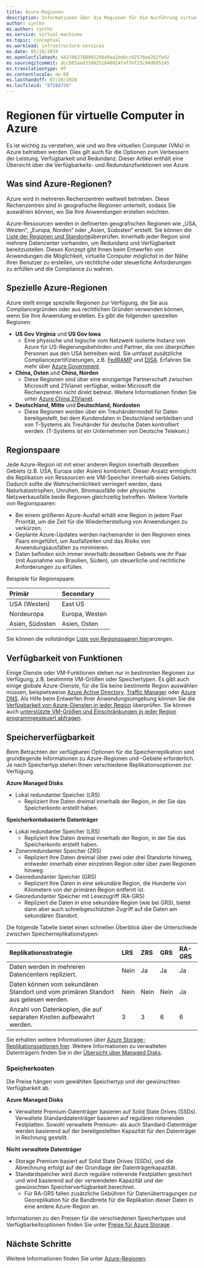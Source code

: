```yaml
---
title: Azure-Regionen
description: Informationen über die Regionen für die Ausführung virtueller Computer in Azure.
author: cynthn
ms.author: cynthn
ms.service: virtual-machines
ms.topic: conceptual
ms.workload: infrastructure-services
ms.date: 05/28/2019
ms.openlocfilehash: 44370b378899228949aa1bddcc92570ad282fe92
ms.sourcegitcommit: dccb85aed33d9251048024faf7ef23c94d695145
ms.translationtype: HT
ms.contentlocale: de-DE
ms.lasthandoff: 07/28/2020
ms.locfileid: "87284726"
---
```

# <a name="regions-for-virtual-machines-in-azure"></a>Regionen für virtuelle Computer in Azure

Es ist wichtig zu verstehen, wie und wo Ihre virtuellen Computer (VMs) in Azure betrieben werden. Dies gilt auch für die Optionen zum Verbessern der Leistung, Verfügbarkeit und Redundanz. Dieser Artikel enthält eine Übersicht über die Verfügbarkeits- und Redundanzfunktionen von Azure.


## <a name="what-are-azure-regions"></a>Was sind Azure-Regionen?
Azure wird in mehreren Rechenzentren weltweit betrieben. Diese Rechenzentren sind in geografische Regionen unterteilt, sodass Sie auswählen können, wo Sie Ihre Anwendungen erstellen möchten. 

Azure-Ressourcen werden in definierten geografischen Regionen wie „USA, Westen“, „Europa, Norden“ oder „Asien, Südosten“ erstellt. Sie können die [Liste der Regionen und Standorte](https://azure.microsoft.com/regions/)überprüfen. Innerhalb jeder Region sind mehrere Datencenter vorhanden, um Redundanz und Verfügbarkeit bereitzustellen. Dieses Konzept gibt Ihnen beim Entwerfen von Anwendungen die Möglichkeit, virtuelle Computer möglichst in der Nähe Ihrer Benutzer zu erstellen, um rechtliche oder steuerliche Anforderungen zu erfüllen und die Compliance zu wahren.

## <a name="special-azure-regions"></a>Spezielle Azure-Regionen
Azure stellt einige spezielle Regionen zur Verfügung, die Sie aus Compliancegründen oder aus rechtlichen Gründen verwenden können, wenn Sie Ihre Anwendung erstellen. Es gibt die folgenden speziellen Regionen:

* **US Gov Virginia** und **US Gov Iowa**
  * Eine physische und logische vom Netzwerk isolierte Instanz von Azure für US-Regierungsbehörden und Partner, die von überprüften Personen aus den USA betreiben wird. Sie umfasst zusätzliche Compliancezertifizierungen, z.B. [FedRAMP](https://www.microsoft.com/en-us/TrustCenter/Compliance/FedRAMP) und [DISA](https://www.microsoft.com/en-us/TrustCenter/Compliance/DISA). Erfahren Sie mehr über [Azure Government](https://azure.microsoft.com/features/gov/).
* **China, Osten** und **China, Norden**
  * Diese Regionen sind über eine einzigartige Partnerschaft zwischen Microsoft und 21Vianet verfügbar, wobei Microsoft die Rechenzentren nicht direkt betreut. Weitere Informationen finden Sie unter [Azure China 21Vianet](https://www.windowsazure.cn/).
* **Deutschland, Mitte** und **Deutschland, Nordosten**
  * Diese Regionen werden über ein Treuhändermodell für Daten bereitgestellt, bei dem Kundendaten in Deutschland verbleiben und von T-Systems als Treuhänder für deutsche Daten kontrolliert werden. (T-Systems ist ein Unternehmen von Deutsche Telekom.)

## <a name="region-pairs"></a>Regionspaare
Jede Azure-Region ist mit einer anderen Region innerhalb desselben Gebiets (z.B. USA, Europa oder Asien) kombiniert. Dieser Ansatz ermöglicht die Replikation von Ressourcen wie VM-Speicher innerhalb eines Gebiets. Dadurch sollte die Wahrscheinlichkeit verringert werden, dass Naturkatastrophen, Unruhen, Stromausfälle oder physische Netzwerkausfälle beide Regionen gleichzeitig betreffen. Weitere Vorteile von Regionspaaren:

* Bei einem größeren Azure-Ausfall erhält eine Region in jedem Paar Priorität, um die Zeit für die Wiederherstellung von Anwendungen zu verkürzen. 
* Geplante Azure-Updates werden nacheinander in den Regionen eines Paars eingeführt, um Ausfallzeiten und das Risiko von Anwendungsausfällen zu minimieren.
* Daten befinden sich immer innerhalb desselben Gebiets wie ihr Paar (mit Ausnahme von Brasilien, Süden), um steuerliche und rechtliche Anforderungen zu erfüllen.

Beispiele für Regionspaare:

| Primär | Secondary |
|:--- |:--- |
| USA (Westen) |East US |
| Nordeuropa |Europa, Westen |
| Asien, Südosten |Asien, Osten |

Sie können die vollständige [Liste von Regionspaaren hier](../best-practices-availability-paired-regions.md#what-are-paired-regions)anzeigen.

## <a name="feature-availability"></a>Verfügbarkeit von Funktionen
Einige Dienste oder VM-Funktionen stehen nur in bestimmten Regionen zur Verfügung, z.B. bestimmte VM-Größen oder Speichertypen. Es gibt auch einige globale Azure-Dienste, für die Sie keine bestimmte Region auswählen müssen, beispielsweise [Azure Active Directory](../active-directory/fundamentals/active-directory-whatis.md), [Traffic Manager](../traffic-manager/traffic-manager-overview.md) oder [Azure DNS](../dns/dns-overview.md). Als Hilfe beim Entwerfen Ihrer Anwendungsumgebung können Sie die [Verfügbarkeit von Azure-Diensten in jeder Region](https://azure.microsoft.com/regions/#services) überprüfen. Sie können auch [unterstützte VM-Größen und Einschränkungen in jeder Region programmgesteuert abfragen](../azure-resource-manager/templates/error-sku-not-available.md).

## <a name="storage-availability"></a>Speicherverfügbarkeit
Beim Betrachten der verfügbaren Optionen für die Speicherreplikation sind grundlegende Informationen zu Azure-Regionen und -Gebiete erforderlich. Je nach Speichertyp stehen Ihnen verschiedene Replikationsoptionen zur Verfügung.

**Azure Managed Disks**
* Lokal redundanter Speicher (LRS)
  * Repliziert Ihre Daten dreimal innerhalb der Region, in der Sie das Speicherkonto erstellt haben.

**Speicherkontobasierte Datenträger**
* Lokal redundanter Speicher (LRS)
  * Repliziert Ihre Daten dreimal innerhalb der Region, in der Sie das Speicherkonto erstellt haben.
* Zonenredundanter Speicher (ZRS)
  * Repliziert Ihre Daten dreimal über zwei oder drei Standorte hinweg, entweder innerhalb einer einzelnen Region oder über zwei Regionen hinweg.
* Georedundanter Speicher (GRS)
  * Repliziert Ihre Daten in eine sekundäre Region, die Hunderte von Kilometern von der primären Region entfernt ist.
* Georedundanter Speicher mit Lesezugriff (RA-GRS)
  * Repliziert die Daten in eine sekundäre Region (wie bei GRS), bietet dann aber auch schreibgeschützten Zugriff auf die Daten am sekundären Standort.

Die folgende Tabelle bietet einen schnellen Überblick über die Unterschiede zwischen Speicherreplikationstypen:

| Replikationsstrategie | LRS | ZRS | GRS | RA-GRS |
|:--- |:--- |:--- |:--- |:--- |
| Daten werden in mehreren Datencentern repliziert. |Nein |Ja |Ja |Ja |
| Daten können vom sekundären Standort und vom primären Standort aus gelesen werden. |Nein |Nein |Nein |Ja |
| Anzahl von Datenkopien, die auf separaten Knoten aufbewahrt werden. |3 |3 |6 |6 |

Sie erhalten weitere Informationen über [Azure Storage-Replikationsoptionen hier](../storage/common/storage-redundancy.md). Weitere Informationen zu verwalteten Datenträgern finden Sie in der [Übersicht über Managed Disks](./windows/managed-disks-overview.md).

### <a name="storage-costs"></a>Speicherkosten
Die Preise hängen vom gewählten Speichertyp und der gewünschten Verfügbarkeit ab.

**Azure Managed Disks**
* Verwaltete Premium-Datenträger basieren auf Solid State Drives (SSDs). Verwaltete Standarddatenträger basieren auf regulären rotierenden Festplatten. Sowohl verwaltete Premium- als auch Standard-Datenträger werden basierend auf der bereitgestellten Kapazität für den Datenträger in Rechnung gestellt.

**Nicht verwaltete Datenträger**
* Storage Premium basiert auf Solid State Drives (SSDs), und die Abrechnung erfolgt auf der Grundlage der Datenträgerkapazität.
* Standardspeicher wird durch reguläre rotierende Festplatten gesichert und wird basierend auf der verwendeten Kapazität und der gewünschten Speicherverfügbarkeit berechnet.
  * Für RA-GRS fallen zusätzliche Gebühren für Datenübertragungen zur Georeplikation für die Bandbreite für die Replikation dieser Daten in eine andere Azure-Region an.

Informationen zu den Preisen für die verschiedenen Speichertypen und Verfügbarkeitsoptionen finden Sie unter [Preise für Azure Storage](https://azure.microsoft.com/pricing/details/storage/) .

## <a name="next-steps"></a>Nächste Schritte

Weitere Informationen finden Sie unter [Azure-Regionen](https://azure.microsoft.com/global-infrastructure/regions/).